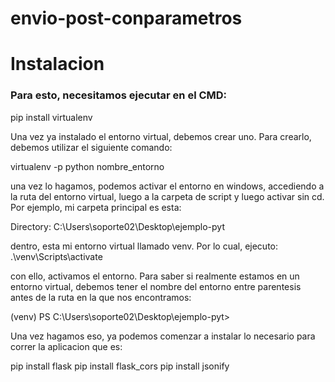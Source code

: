 # envio-post-conparametros

# Instalacion

### Para esto, necesitamos ejecutar en el CMD:

pip install virtualenv

Una vez ya instalado el entorno virtual, debemos crear uno. Para crearlo, debemos utilizar el siguiente comando:

virtualenv -p python nombre_entorno

una vez lo hagamos, podemos activar el entorno en windows, accediendo a la ruta del entorno virtual, luego a la carpeta de script y luego activar sin cd. 
Por ejemplo, mi carpeta principal es esta:

Directory: C:\Users\soporte02\Desktop\ejemplo-pyt

dentro, esta mi entorno virtual llamado venv. Por lo cual, ejecuto:
.\venv\Scripts\activate

con ello, activamos el entorno. Para saber si realmente estamos en un entorno virtual, debemos tener el nombre del entorno 
entre parentesis antes de la ruta en la que nos encontramos:

(venv) PS C:\Users\soporte02\Desktop\ejemplo-pyt>

Una vez hagamos eso, ya podemos comenzar a instalar lo necesario para correr la aplicacion que es: 

pip install flask
pip install flask_cors
pip install jsonify
